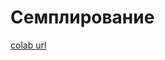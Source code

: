# Семплирование
[colab url](https://colab.research.google.com/github/mathmechterver/stat2021/blob/master/prac10/stat10.ipynb)
